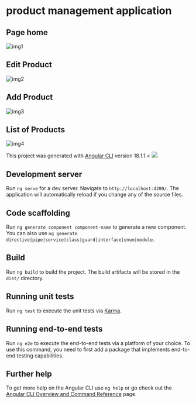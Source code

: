 # product management application
## Page home
![img1](https://github.com/user-attachments/assets/650311ec-f531-4316-9d7d-445bd9703384)
## Edit Product
![img2](https://github.com/user-attachments/assets/ea20d669-399e-4cda-bd6c-72c599a6f837)
## Add Product
![img3](https://github.com/user-attachments/assets/d98f00d2-7e38-4183-82f2-9184c5e7a39f)
## List of Products
![img4](https://github.com/user-attachments/assets/77b52c4c-213f-4ae0-8f10-9b63f5bb3c9b)

This project was generated with [Angular CLI](https://github.com/angular/angular-cli) version 18.1.1.<
<img src="captures/img.png"/>
## Development server

Run `ng serve` for a dev server. Navigate to `http://localhost:4200/`. The application will automatically reload if you change any of the source files.

## Code scaffolding

Run `ng generate component component-name` to generate a new component. You can also use `ng generate directive|pipe|service|class|guard|interface|enum|module`.

## Build

Run `ng build` to build the project. The build artifacts will be stored in the `dist/` directory.

## Running unit tests

Run `ng test` to execute the unit tests via [Karma](https://karma-runner.github.io).

## Running end-to-end tests

Run `ng e2e` to execute the end-to-end tests via a platform of your choice. To use this command, you need to first add a package that implements end-to-end testing capabilities.

## Further help

To get more help on the Angular CLI use `ng help` or go check out the [Angular CLI Overview and Command Reference](https://angular.dev/tools/cli) page.
